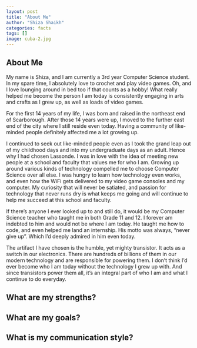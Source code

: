 ```yaml
---
layout: post
title: "About Me"
author: "Shiza Shaikh"
categories: facts
tags: []
image: cuba-2.jpg
---
```


## About Me
My name is Shiza, and I am currently a 3rd year Computer Science student. In my spare time, I absolutely love to crochet and play video games. Oh, and I love lounging around in bed too if that counts as a hobby! What really helped me become the person I am today is consistently engaging in arts and crafts as I grew up, as well as loads of video games.

For the first 14 years of my life, I was born and raised in the northeast end of Scarborough. After those 14 years were up, I moved to the further east end of the city where I still reside even today. Having a community of like-minded people definitely affected me a lot growing up.

I continued to seek out like-minded people even as I took the grand leap out of my childhood days and into my undergraduate days as an adult. Hence why I had chosen Lassonde. I was in love with the idea of meeting new people at a school and faculty that values me for who I am. Growing up around various kinds of technology compelled me to choose Computer Science over all else. I was hungry to learn how technology even works, and even how the WiFi gets delivered to my video game consoles and my computer. My curiosity that will never be satiated, and passion for technology that never runs dry is what keeps me going and will continue to help me succeed at this school and faculty.

If there’s anyone I ever looked up to and still do, it would be my Computer Science teacher who taught me in both Grade 11 and 12. I forever am indebted to him and would not be where I am today. He taught me how to code, and even helped me land an internship. His motto was always, “never give up”. Which I’d deeply admired in him even today. 

The artifact I have chosen is the humble, yet mighty transistor. It acts as a switch in our electronics. There are hundreds of billions of them in our modern technology and are responsible for powering them. I don’t think I’d ever become who I am today without the technology I grew up with. And since transistors power them all, it’s an integral part of who I am and what I continue to do everyday.


## What are my strengths?


## What are my goals?


## What is my communication style?

